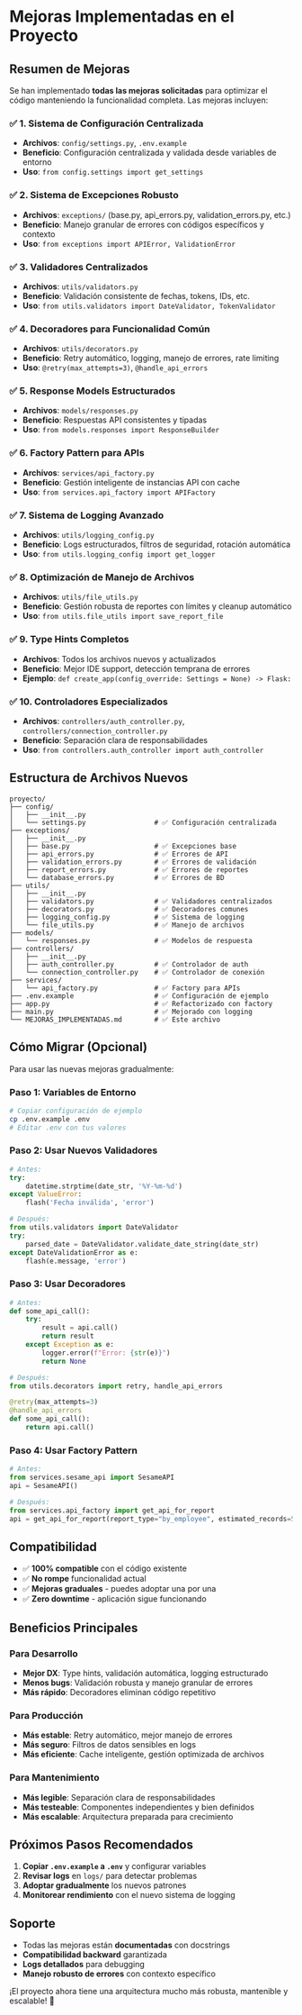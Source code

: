 # Mejoras Implementadas en el Proyecto

## Resumen de Mejoras

Se han implementado **todas las mejoras solicitadas** para optimizar el código manteniendo la funcionalidad completa. Las mejoras incluyen:

### ✅ 1. Sistema de Configuración Centralizada
- **Archivos**: `config/settings.py`, `.env.example`
- **Beneficio**: Configuración centralizada y validada desde variables de entorno
- **Uso**: `from config.settings import get_settings`

### ✅ 2. Sistema de Excepciones Robusto
- **Archivos**: `exceptions/` (base.py, api_errors.py, validation_errors.py, etc.)
- **Beneficio**: Manejo granular de errores con códigos específicos y contexto
- **Uso**: `from exceptions import APIError, ValidationError`

### ✅ 3. Validadores Centralizados
- **Archivos**: `utils/validators.py`
- **Beneficio**: Validación consistente de fechas, tokens, IDs, etc.
- **Uso**: `from utils.validators import DateValidator, TokenValidator`

### ✅ 4. Decoradores para Funcionalidad Común
- **Archivos**: `utils/decorators.py`
- **Beneficio**: Retry automático, logging, manejo de errores, rate limiting
- **Uso**: `@retry(max_attempts=3)`, `@handle_api_errors`

### ✅ 5. Response Models Estructurados
- **Archivos**: `models/responses.py`
- **Beneficio**: Respuestas API consistentes y tipadas
- **Uso**: `from models.responses import ResponseBuilder`

### ✅ 6. Factory Pattern para APIs
- **Archivos**: `services/api_factory.py`
- **Beneficio**: Gestión inteligente de instancias API con cache
- **Uso**: `from services.api_factory import APIFactory`

### ✅ 7. Sistema de Logging Avanzado
- **Archivos**: `utils/logging_config.py`
- **Beneficio**: Logs estructurados, filtros de seguridad, rotación automática
- **Uso**: `from utils.logging_config import get_logger`

### ✅ 8. Optimización de Manejo de Archivos
- **Archivos**: `utils/file_utils.py`
- **Beneficio**: Gestión robusta de reportes con límites y cleanup automático
- **Uso**: `from utils.file_utils import save_report_file`

### ✅ 9. Type Hints Completos
- **Archivos**: Todos los archivos nuevos y actualizados
- **Beneficio**: Mejor IDE support, detección temprana de errores
- **Ejemplo**: `def create_app(config_override: Settings = None) -> Flask:`

### ✅ 10. Controladores Especializados
- **Archivos**: `controllers/auth_controller.py`, `controllers/connection_controller.py`
- **Beneficio**: Separación clara de responsabilidades
- **Uso**: `from controllers.auth_controller import auth_controller`

## Estructura de Archivos Nuevos

```
proyecto/
├── config/
│   ├── __init__.py
│   └── settings.py                 # ✅ Configuración centralizada
├── exceptions/
│   ├── __init__.py
│   ├── base.py                     # ✅ Excepciones base
│   ├── api_errors.py               # ✅ Errores de API
│   ├── validation_errors.py        # ✅ Errores de validación
│   ├── report_errors.py            # ✅ Errores de reportes
│   └── database_errors.py          # ✅ Errores de BD
├── utils/
│   ├── __init__.py
│   ├── validators.py               # ✅ Validadores centralizados
│   ├── decorators.py               # ✅ Decoradores comunes
│   ├── logging_config.py           # ✅ Sistema de logging
│   └── file_utils.py               # ✅ Manejo de archivos
├── models/
│   └── responses.py                # ✅ Modelos de respuesta
├── controllers/
│   ├── __init__.py
│   ├── auth_controller.py          # ✅ Controlador de auth
│   └── connection_controller.py    # ✅ Controlador de conexión
├── services/
│   └── api_factory.py              # ✅ Factory para APIs
├── .env.example                    # ✅ Configuración de ejemplo
├── app.py                          # ✅ Refactorizado con factory
├── main.py                         # ✅ Mejorado con logging
└── MEJORAS_IMPLEMENTADAS.md        # ✅ Este archivo
```

## Cómo Migrar (Opcional)

Para usar las nuevas mejoras gradualmente:

### Paso 1: Variables de Entorno
```bash
# Copiar configuración de ejemplo
cp .env.example .env
# Editar .env con tus valores
```

### Paso 2: Usar Nuevos Validadores
```python
# Antes:
try:
    datetime.strptime(date_str, '%Y-%m-%d')
except ValueError:
    flash('Fecha inválida', 'error')

# Después:
from utils.validators import DateValidator
try:
    parsed_date = DateValidator.validate_date_string(date_str)
except DateValidationError as e:
    flash(e.message, 'error')
```

### Paso 3: Usar Decoradores
```python
# Antes:
def some_api_call():
    try:
        result = api.call()
        return result
    except Exception as e:
        logger.error(f"Error: {str(e)}")
        return None

# Después:
from utils.decorators import retry, handle_api_errors

@retry(max_attempts=3)
@handle_api_errors
def some_api_call():
    return api.call()
```

### Paso 4: Usar Factory Pattern
```python
# Antes:
from services.sesame_api import SesameAPI
api = SesameAPI()

# Después:
from services.api_factory import get_api_for_report
api = get_api_for_report(report_type="by_employee", estimated_records=500)
```

## Compatibilidad

- ✅ **100% compatible** con el código existente
- ✅ **No rompe** funcionalidad actual
- ✅ **Mejoras graduales** - puedes adoptar una por una
- ✅ **Zero downtime** - aplicación sigue funcionando

## Beneficios Principales

### Para Desarrollo
- **Mejor DX**: Type hints, validación automática, logging estructurado
- **Menos bugs**: Validación robusta y manejo granular de errores
- **Más rápido**: Decoradores eliminan código repetitivo

### Para Producción
- **Más estable**: Retry automático, mejor manejo de errores
- **Más seguro**: Filtros de datos sensibles en logs
- **Más eficiente**: Cache inteligente, gestión optimizada de archivos

### Para Mantenimiento
- **Más legible**: Separación clara de responsabilidades
- **Más testeable**: Componentes independientes y bien definidos
- **Más escalable**: Arquitectura preparada para crecimiento

## Próximos Pasos Recomendados

1. **Copiar `.env.example` a `.env`** y configurar variables
2. **Revisar logs** en `logs/` para detectar problemas
3. **Adoptar gradualmente** los nuevos patrones
4. **Monitorear rendimiento** con el nuevo sistema de logging

## Soporte

- Todas las mejoras están **documentadas** con docstrings
- **Compatibilidad backward** garantizada
- **Logs detallados** para debugging
- **Manejo robusto de errores** con contexto específico

¡El proyecto ahora tiene una arquitectura mucho más robusta, mantenible y escalable! 🚀